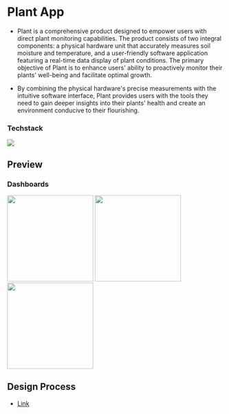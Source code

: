 # Plant App
- Plant is a comprehensive product designed to empower users with direct plant monitoring capabilities. The product consists of two integral components: a physical hardware unit that accurately measures soil moisture and temperature, and a user-friendly software application featuring a real-time data display of plant conditions. The primary objective of Plant is to enhance users' ability to proactively monitor their plants' well-being and facilitate optimal growth.

- By combining the physical hardware's precise measurements with the intuitive software interface, Plant provides users with the tools they need to gain deeper insights into their plants' health and create an environment conducive to their flourishing.

### Techstack

<a href="https://skillicons.dev">
    <img src="https://skillicons.dev/icons?i=cpp,js,react,express,nodejs,arduino" />
  </a>
  
## Preview
### Dashboards

<img src = "https://github.com/RubyQianru/Plant-App/assets/142470034/891dd01d-62ef-4f92-aa9e-4fa6fdbe36ec" width = 200>
<img src = "https://github.com/RubyQianru/Plant-App/assets/142470034/4a077c2b-167f-47d6-aa28-54f847a0e456" width = 200>
<img src = "https://github.com/RubyQianru/Plant-App/assets/142470034/62b14702-b5a0-498b-b2a6-7b7d6592025f" width = 200>

## Design Process
- [Link](https://rubyqianru.cargo.site/Plant-App)
